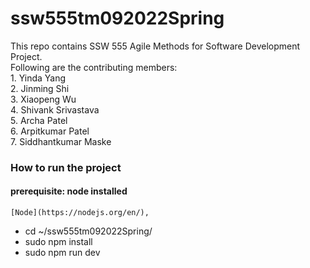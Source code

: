 # ssw555tm092022Spring
This repo contains SSW 555 Agile Methods for Software Development Project. <br>
Following are the contributing members: <br> 1. Yinda Yang <br> 2. Jinming Shi <br> 3. Xiaopeng Wu <br> 4. Shivank Srivastava <br> 5. Archa Patel <br>
6. Arpitkumar Patel <br> 7. Siddhantkumar Maske


### How to run the project
#### prerequisite: node installed
    [Node](https://nodejs.org/en/),
+ cd  ~/ssw555tm092022Spring/
+ sudo npm install
+ sudo npm run dev